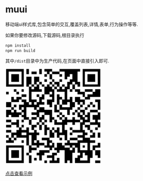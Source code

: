 # muui
移动端ui样式库,包含简单的交互,覆盖列表,详情,表单,行为操作等等.

如果你要修改源码,下载源码,根目录执行

    npm install
    npm run build

其中`/dist`目录中为生产代码,在页面中直接引入即可.

![手机扫码查看](./example/images/muui.png)

[点击查看示例](https://yaotaiyang.github.io/muui/example/)
